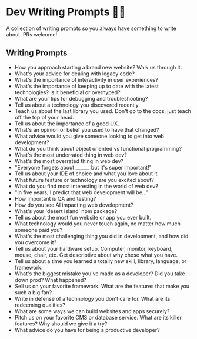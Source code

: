 # Dev Writing Prompts ✍🏻
A collection of writing prompts so you always have something to write about. PRs welcome!

## Writing Prompts

- How you approach starting a brand new website? Walk us through it.
- What's your advice for dealing with legacy code?
- What's the importance of interactivity in user experiences?
- What's the importance of keeping up to date with the latest technologies? Is it beneficial or overhyped?
- What are your tips for debugging and troubleshooting?
- Tell us about a technology you discovered recently.
- Teach us about the last library you used. Don't go to the docs, just teach off the top of your head. 
- Tell us about the importance of a good UX.
- What's an opinion or belief you used to have that changed?
- What advice would you give someone looking to get into web development?
- What do you think about object oriented vs functional programming?
- What's the most underrated thing in web dev?
- What's the most overrated thing in web dev?
- "Everyone forgets about ______ but it's super important!"
- Tell us about your IDE of choice and what you love about it
- What future feature or technology are you excited about?
- What do you find most interesting in the world of web dev?
- "In five years, I predict that web development will be..."
- How important is QA and testing?
- How do you see AI impacting web development?
- What's your 'desert island' npm package? 
- Tell us about the most fun website or app you ever built.
- What technology would you never touch again, no matter how much someone paid you?
- What's the most challenging thing you did in development, and how did you overcome it?
- Tell us about your hardware setup. Computer, monitor, keyboard, mouse, chair, etc. Get descriptive about why chose what you have.
- Tell us about a time you learned a totally new skill, library, language, or framework. 
- What's the biggest mistake you've made as a developer? Did you take down prod? What happened?
- Sell us on your favorite framework. What are the features that make you such a big fan?
- Write in defense of a technology you don't care for. What are its redeeming qualities? 
- What are some ways we can build websites and apps securely?
- Pitch us on your favorite CMS or database service. What are its killer features? Why should we give it a try?
- What advice do you have for being a productive developer?


